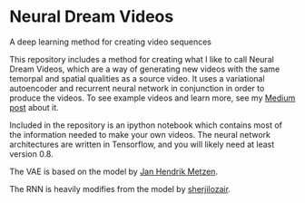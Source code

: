 # Neural Dream Videos
A deep learning method for creating video sequences

This repository includes a method for creating what I like to call Neural Dream Videos, which are a way of generating new videos
with the same temorpal and spatial qualities as a source video. It uses a variational autoencoder and recurrent neural
network in conjunction in order to produce the videos. To see example videos and learn more, see my [Medium post](https://medium.com/p/5d517b3cc804)
about it.

Included in the repository is an ipython notebook which contains most of the information needed to make your own videos.
The neural network architectures are written in Tensorflow, and you will likely need at least version 0.8.

The VAE is based on the model by [Jan Hendrik Metzen](https://jmetzen.github.io/2015-11-27/vae.html).

The RNN is heavily modifies from  the model by [sherjilozair](https://github.com/sherjilozair/char-rnn-tensorflow).
